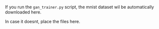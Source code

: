 If you run the  `gan_trainer.py` script, the mnist dataset wil be automatically downloaded here.

In case it doesnt, place the files here.